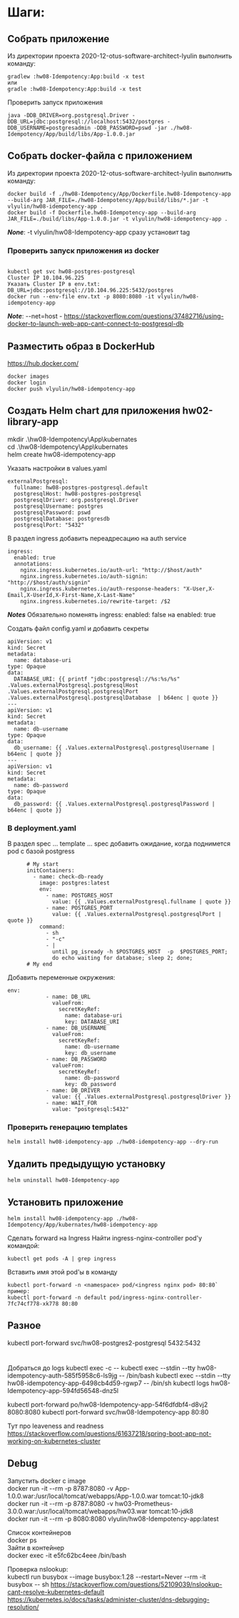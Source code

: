 # Шаги:

## Собрать приложение

Из директории проекта 2020-12-otus-software-architect-lyulin
выполнить команду: 

```
gradlew :hw08-Idempotency:App:build -x test
или
gradle :hw08-Idempotency:App:build -x test
```

Проверить запуск приложения
```
java -DDB_DRIVER=org.postgresql.Driver -DDB_URL=jdbc:postgresql://localhost:5432/postgres -DDB_USERNAME=postgresadmin -DDB_PASSWORD=pswd -jar ./hw08-Idempotency/App/build/libs/App-1.0.0.jar
```

## Собрать docker-файла с приложением

Из директории проекта 2020-12-otus-software-architect-lyulin выполнить команду:  
```
docker build -f ./hw08-Idempotency/App/Dockerfile.hw08-Idempotency-app --build-arg JAR_FILE=./hw08-Idempotency/App/build/libs/*.jar -t vlyulin/hw08-idempotency-app .
docker build -f Dockerfile.hw08-Idempotency-app --build-arg JAR_FILE=./build/libs/App-1.0.0.jar -t vlyulin/hw08-idempotency-app .
```  
***None***: -t vlyulin/hw08-Idempotency-app сразу установит tag  

### Проверить запуск приложения из docker
```

kubectl get svc hw08-postgres-postgresql
Cluster IP 10.104.96.225
Указать Cluster IP в env.txt: DB_URL=jdbc:postgresql://10.104.96.225:5432/postgres
docker run --env-file env.txt -p 8080:8080 -it vlyulin/hw08-idempotency-app 
```
***Note***: --net=host - https://stackoverflow.com/questions/37482716/using-docker-to-launch-web-app-cant-connect-to-postgresql-db

## Разместить образ в DockerHub
https://hub.docker.com/

```
docker images
docker login
docker push vlyulin/hw08-idempotency-app
```

## Создать Helm chart для приложения hw02-library-app
mkdir .\hw08-Idempotency\App\kubernates\
cd .\hw08-Idempotency\App\kubernates\
helm create hw08-idempotency-app

Указать настройки в values.yaml
```               
externalPostgresql:
  fullname: hw08-postgres-postgresql.default
  postgresqlHost: hw08-postgres-postgresql
  postgresqlDriver: org.postgresql.Driver
  postgresqlUsername: postgres
  postgresqlPassword: pswd
  postgresqlDatabase: postgresdb
  postgresqlPort: "5432"
```
В раздел ingress добавить переадресацию на auth service
```angular2html
ingress:
  enabled: true
  annotations:
    nginx.ingress.kubernetes.io/auth-url: "http://$host/auth"
    nginx.ingress.kubernetes.io/auth-signin: "http://$host/auth/signin"
    nginx.ingress.kubernetes.io/auth-response-headers: "X-User,X-Email,X-UserId,X-First-Name,X-Last-Name"
    nginx.ingress.kubernetes.io/rewrite-target: /$2
```
***Notes*** Обязательно поменять ingress: enabled: false на enabled: true

Создать файл config.yaml и добавить секреты

```
apiVersion: v1
kind: Secret
metadata:
  name: database-uri
type: Opaque
data:
  DATABASE_URI: {{ printf "jdbc:postgresql://%s:%s/%s" .Values.externalPostgresql.postgresqlHost .Values.externalPostgresql.postgresqlPort .Values.externalPostgresql.postgresqlDatabase  | b64enc | quote }}
---
apiVersion: v1
kind: Secret
metadata:
  name: db-username
type: Opaque
data: 
  db_username: {{ .Values.externalPostgresql.postgresqlUsername | b64enc | quote }}
---
apiVersion: v1
kind: Secret
metadata:
  name: db-password
type: Opaque
data: 
  db_password: {{ .Values.externalPostgresql.postgresqlPassword | b64enc | quote }}  
```

### В deployment.yaml 
В раздел spec ... template ... spec добавить ожидание, когда поднимется pod с базой postgress
```
      # My start
      initContainers:
        - name: check-db-ready
          image: postgres:latest
          env:
            - name: POSTGRES_HOST
              value: {{ .Values.externalPostgresql.fullname | quote }}
            - name: POSTGRES_PORT
              value: {{ .Values.externalPostgresql.postgresqlPort | quote }}
          command:
            - sh
            - "-c"
            - |
              until pg_isready -h $POSTGRES_HOST  -p  $POSTGRES_PORT; 
              do echo waiting for database; sleep 2; done;
      # My end
```

Добавить переменные окружения:
```
env:
            - name: DB_URL
              valueFrom:
                secretKeyRef:
                  name: database-uri
                  key: DATABASE_URI
            - name: DB_USERNAME
              valueFrom:
                secretKeyRef:
                  name: db-username
                  key: db_username
            - name: DB_PASSWORD
              valueFrom:
                secretKeyRef:
                  name: db-password
                  key: db_password
            - name: DB_DRIVER
              value: {{ .Values.externalPostgresql.postgresqlDriver }}
            - name: WAIT_FOR
              value: "postgresql:5432"
```

### Проверить генерацию templates
```
helm install hw08-idempotency-app ./hw08-idempotency-app --dry-run
```
## Удалить предыдущую установку 
```
helm uninstall hw08-Idempotency-app
```
## Установить приложение
```
helm install hw08-idempotency-app ./hw08-Idempotency/App/kubernates/hw08-idempotency-app  
```
Cделать forward на Ingress
Найти ingress-nginx-controller pod'y командой:  
```
kubectl get pods -A | grep ingress
```
Вставить имя этой pod'ы в команду
```
kubectl port-forward -n <namespace> pod/<ingress nginx pod> 80:80`
пример: 
kubectl port-forward -n default pod/ingress-nginx-controller-7fc74cf778-xk778 80:80
```

## Разное
kubectl port-forward svc/hw08-postgres2-postgresql 5432:5432
#

Добраться до logs
kubectl exec <POD-NAME> -c <CONTAINER-NAME> -- <COMMAND>
kubectl exec --stdin --tty hw08-idempotency-auth-585f5958c6-ls9jg -- /bin/bash
kubectl exec --stdin --tty hw08-idempotency-app-6498cb4d59-rgwp7  -- /bin/sh
kubectl logs hw08-Idempotency-app-594fd56548-dnz5l

kubectl port-forward po/hw08-Idempotency-app-54f6dfdbf4-d8vj2 8080:8080
kubectl port-forward svc/hw08-Idempotency-app 80:80

Тут про leaveness and readness
https://stackoverflow.com/questions/61637218/spring-boot-app-not-working-on-kubernetes-cluster


## Debug
Запустить docker с image  
docker run -it --rm -p 8787:8080 -v App-1.0.0.war:/usr/local/tomcat/webapps/App-1.0.0.war tomcat:10-jdk8  
docker run -it --rm -p 8787:8080 -v hw03-Prometheus-3.0.0.war:/usr/local/tomcat/webapps/hw03.war tomcat:10-jdk8  
docker run -it --rm -p 8080:8080 vlyulin/hw08-Idempotency-app:latest  

Список контейнеров  
docker ps  
Зайти в контейнер  
docker exec -it e5fc62bc4eee /bin/bash

Проверка nslookup:  
kubectl run busybox --image busybox:1.28 --restart=Never --rm -it busybox -- sh
https://stackoverflow.com/questions/52109039/nslookup-cant-resolve-kubernetes-default
https://kubernetes.io/docs/tasks/administer-cluster/dns-debugging-resolution/
